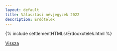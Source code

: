 ```yaml
---
layout: default
title: Választási névjegyzék 2022
description: Erdőtelek
---
```


{% include settlementHTMLs/Erdooxxtelek.html %}

[Vissza](./)
